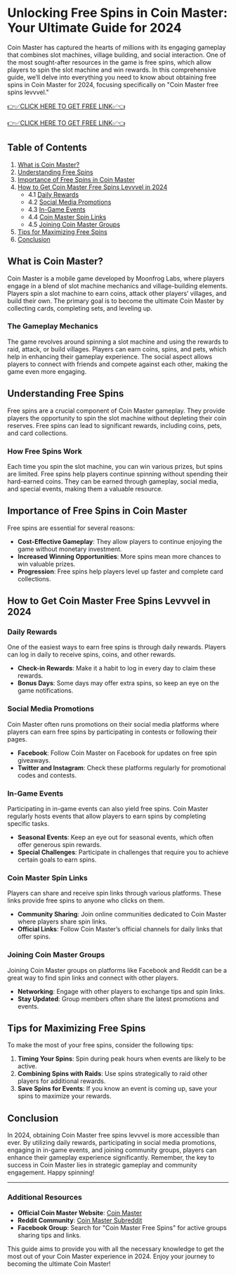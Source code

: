 # Unlocking Free Spins in Coin Master: Your Ultimate Guide for 2024

Coin Master has captured the hearts of millions with its engaging gameplay that combines slot machines, village building, and social interaction. One of the most sought-after resources in the game is free spins, which allow players to spin the slot machine and win rewards. In this comprehensive guide, we’ll delve into everything you need to know about obtaining free spins in Coin Master for 2024, focusing specifically on "Coin Master free spins levvvel."

[👉✅CLICK HERE TO GET FREE LINK✅👈](https://getfreelink.pro/Coin-Master-Free/)

[👉✅CLICK HERE TO GET FREE LINK✅👈](https://getfreelink.pro/Coin-Master-Free/)

## Table of Contents
1. [What is Coin Master?](#what-is-coin-master)
2. [Understanding Free Spins](#understanding-free-spins)
3. [Importance of Free Spins in Coin Master](#importance-of-free-spins-in-coin-master)
4. [How to Get Coin Master Free Spins Levvvel in 2024](#how-to-get-coin-master-free-spins-levvvel-in-2024)
   - 4.1 [Daily Rewards](#daily-rewards)
   - 4.2 [Social Media Promotions](#social-media-promotions)
   - 4.3 [In-Game Events](#in-game-events)
   - 4.4 [Coin Master Spin Links](#coin-master-spin-links)
   - 4.5 [Joining Coin Master Groups](#joining-coin-master-groups)
5. [Tips for Maximizing Free Spins](#tips-for-maximizing-free-spins)
6. [Conclusion](#conclusion)

## What is Coin Master?

Coin Master is a mobile game developed by Moonfrog Labs, where players engage in a blend of slot machine mechanics and village-building elements. Players spin a slot machine to earn coins, attack other players’ villages, and build their own. The primary goal is to become the ultimate Coin Master by collecting cards, completing sets, and leveling up.

### The Gameplay Mechanics

The game revolves around spinning a slot machine and using the rewards to raid, attack, or build villages. Players can earn coins, spins, and pets, which help in enhancing their gameplay experience. The social aspect allows players to connect with friends and compete against each other, making the game even more engaging.

## Understanding Free Spins

Free spins are a crucial component of Coin Master gameplay. They provide players the opportunity to spin the slot machine without depleting their coin reserves. Free spins can lead to significant rewards, including coins, pets, and card collections.

### How Free Spins Work

Each time you spin the slot machine, you can win various prizes, but spins are limited. Free spins help players continue spinning without spending their hard-earned coins. They can be earned through gameplay, social media, and special events, making them a valuable resource.

## Importance of Free Spins in Coin Master

Free spins are essential for several reasons:

- **Cost-Effective Gameplay**: They allow players to continue enjoying the game without monetary investment.
- **Increased Winning Opportunities**: More spins mean more chances to win valuable prizes.
- **Progression**: Free spins help players level up faster and complete card collections.

## How to Get Coin Master Free Spins Levvvel in 2024

### Daily Rewards

One of the easiest ways to earn free spins is through daily rewards. Players can log in daily to receive spins, coins, and other rewards.

- **Check-in Rewards**: Make it a habit to log in every day to claim these rewards.
- **Bonus Days**: Some days may offer extra spins, so keep an eye on the game notifications.

### Social Media Promotions

Coin Master often runs promotions on their social media platforms where players can earn free spins by participating in contests or following their pages.

- **Facebook**: Follow Coin Master on Facebook for updates on free spin giveaways.
- **Twitter and Instagram**: Check these platforms regularly for promotional codes and contests.

### In-Game Events

Participating in in-game events can also yield free spins. Coin Master regularly hosts events that allow players to earn spins by completing specific tasks.

- **Seasonal Events**: Keep an eye out for seasonal events, which often offer generous spin rewards.
- **Special Challenges**: Participate in challenges that require you to achieve certain goals to earn spins.

### Coin Master Spin Links

Players can share and receive spin links through various platforms. These links provide free spins to anyone who clicks on them.

- **Community Sharing**: Join online communities dedicated to Coin Master where players share spin links.
- **Official Links**: Follow Coin Master’s official channels for daily links that offer spins.

### Joining Coin Master Groups

Joining Coin Master groups on platforms like Facebook and Reddit can be a great way to find spin links and connect with other players.

- **Networking**: Engage with other players to exchange tips and spin links.
- **Stay Updated**: Group members often share the latest promotions and events.

## Tips for Maximizing Free Spins

To make the most of your free spins, consider the following tips:

1. **Timing Your Spins**: Spin during peak hours when events are likely to be active.
2. **Combining Spins with Raids**: Use spins strategically to raid other players for additional rewards.
3. **Save Spins for Events**: If you know an event is coming up, save your spins to maximize your rewards.

## Conclusion

In 2024, obtaining Coin Master free spins levvvel is more accessible than ever. By utilizing daily rewards, participating in social media promotions, engaging in in-game events, and joining community groups, players can enhance their gameplay experience significantly. Remember, the key to success in Coin Master lies in strategic gameplay and community engagement. Happy spinning! 

---

### Additional Resources

- **Official Coin Master Website**: [Coin Master](https://coinmaster.com)
- **Reddit Community**: [Coin Master Subreddit](https://www.reddit.com/r/CoinMaster)
- **Facebook Group**: Search for "Coin Master Free Spins" for active groups sharing tips and links. 

This guide aims to provide you with all the necessary knowledge to get the most out of your Coin Master experience in 2024. Enjoy your journey to becoming the ultimate Coin Master!
